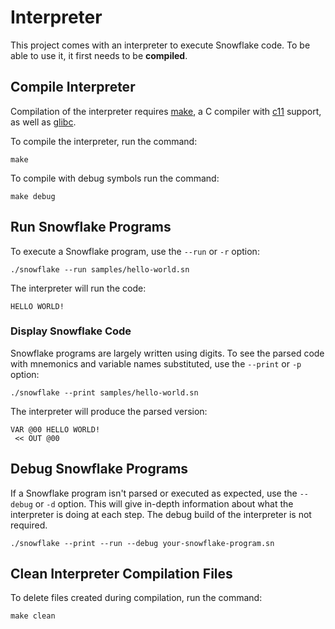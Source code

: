 # Interpreter

This project comes with an interpreter to execute Snowflake code. 
To be able to use it, it first needs to be **compiled**.

## Compile Interpreter

Compilation of the interpreter requires [make][4], a C compiler 
with [c11][5] support, as well as [glibc][6].

To compile the interpreter, run the command:
```
make
```

To compile with debug symbols run the command:
```
make debug
```

[4]: https://en.wikipedia.org/wiki/Make_(software)
[5]: https://en.wikipedia.org/wiki/C11_(C_standard_revision)
[6]: https://en.wikipedia.org/wiki/GNU_C_Library

## Run Snowflake Programs

To execute a Snowflake program, use the `--run` or `-r` option:

```
./snowflake --run samples/hello-world.sn
```

The interpreter will run the code:

```
HELLO WORLD!
```

### Display Snowflake Code

Snowflake programs are largely written using digits. To see the parsed code with 
mnemonics and variable names substituted, use the `--print` or `-p` option:

```
./snowflake --print samples/hello-world.sn
```

The interpreter will produce the parsed version:

```
VAR @00 HELLO WORLD!
 << OUT @00
```

## Debug Snowflake Programs

If a Snowflake program isn't parsed or executed as expected, use
the `--debug` or `-d` option. This will give in-depth information 
about what the interpreter is doing at each step. The debug build of 
the interpreter is not required.

```
./snowflake --print --run --debug your-snowflake-program.sn
```

## Clean Interpreter Compilation Files

To delete files created during compilation, run the command:

```
make clean
```
